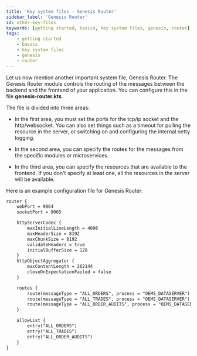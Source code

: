 ```yaml
---
title: 'Key system files - Genesis Router'
sidebar_label: 'Genesis Router'
id: other-key-files
keywords: [getting started, basics, key system files, genesis, router]
tags:
    - getting started
    - basics
    - key system files
    - genesis
    - router
---
```


Let us now mention another important system file, Genesis Router. The Genesis Router module controls the routing of the messages between the backend and the frontend of your application. You can configure this in the file **genesis-router.kts**.

The file is divided into three areas:

- In the first area, you must set the ports for the tcp/ip socket and the http/websocket. You can also set things such as a timeout for pulling the resource in the server, or switching on and configuring the internal netty logging.

- In the second area, you can specify the routes for the messages from the specific modules or microservices.

- In the third area, you can specify the resources that are available to the frontend. If you don't specify at least one, all the resources in the server will be available.

Here is an example configuration file for Genesis Router:

```xml
router {
    webPort = 9064
    socketPort = 9065

    httpServerCodec {
        maxInitialLineLength = 4096
        maxHeaderSize = 8192
        maxChunkSize = 8192
        validateHeaders = true
        initialBufferSize = 128
    }
    httpObjectAggregator {
        maxContentLength = 262144
        closeOnExpectationFailed = false
    }

    routes {
        route(messageType = "ALL_ORDERS", process = "OEMS_DATASERVER")
        route(messageType = "ALL_TRADES", process = "OEMS_DATASERVER")
        route(messageType = "ALL_ORDER_AUDITS", process = "OEMS_DATASERVER")
    }

    allowList {
        entry("ALL_ORDERS")
        entry("ALL_TRADES")
        entry("ALL_ORDER_AUDITS")
    }
}
```
